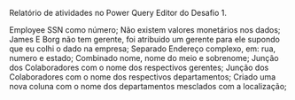 Relatório de atividades no Power Query Editor do Desafio 1.

Employee SSN como número;
Não existem valores monetários nos dados;
James E Borg não tem gerente, foi atribuido um gerente para ele supondo que eu colhi o dado na empresa;
Separado Endereço complexo, em: rua, numero e estado;
Combinado nome, nome do meio e sobrenome;
Junção dos Colaboradores com o nome dos respectivos gerentes;
Junção dos Colaboradores com o nome dos respectivos departamentos;
Criado uma nova coluna com o nome dos departamentos mesclados com a localização;
